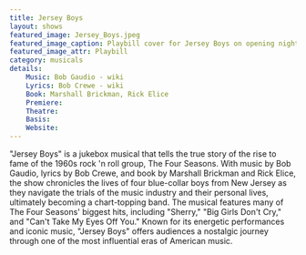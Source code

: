 ```yaml
---
title: Jersey Boys
layout: shows
featured_image: Jersey_Boys.jpeg
featured_image_caption: Playbill cover for Jersey Boys on opening night at the August Wilson Theatre on Broadway (2005)
featured_image_attr: Playbill
category: musicals
details: 
    Music: Bob Gaudio - wiki
    Lyrics: Bob Crewe - wiki
    Book: Marshall Brickman, Rick Elice
    Premiere: 
    Theatre: 
    Basis: 
    Website: 
---
```

"Jersey Boys" is a jukebox musical that tells the true story of the rise to fame of the 1960s rock 'n roll group, The Four Seasons. With music by Bob Gaudio, lyrics by Bob Crewe, and book by Marshall Brickman and Rick Elice, the show chronicles the lives of four blue-collar boys from New Jersey as they navigate the trials of the music industry and their personal lives, ultimately becoming a chart-topping band. The musical features many of The Four Seasons' biggest hits, including "Sherry," "Big Girls Don't Cry," and "Can't Take My Eyes Off You." Known for its energetic performances and iconic music, "Jersey Boys" offers audiences a nostalgic journey through one of the most influential eras of American music.